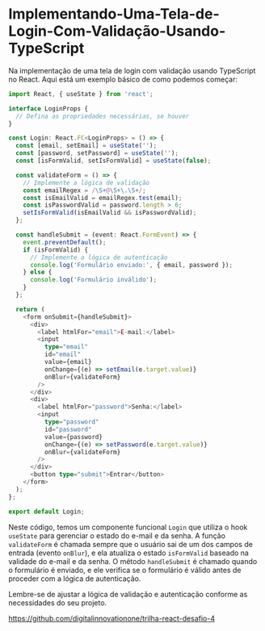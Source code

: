# Implementando-Uma-Tela-de-Login-Com-Validação-Usando-TypeScript

Na implementação de uma tela de login com validação usando TypeScript no React. Aqui está um exemplo básico de como podemos começar:

```typescript
import React, { useState } from 'react';

interface LoginProps {
  // Defina as propriedades necessárias, se houver
}

const Login: React.FC<LoginProps> = () => {
  const [email, setEmail] = useState('');
  const [password, setPassword] = useState('');
  const [isFormValid, setIsFormValid] = useState(false);

  const validateForm = () => {
    // Implemente a lógica de validação
    const emailRegex = /\S+@\S+\.\S+/;
    const isEmailValid = emailRegex.test(email);
    const isPasswordValid = password.length > 6;
    setIsFormValid(isEmailValid && isPasswordValid);
  };

  const handleSubmit = (event: React.FormEvent) => {
    event.preventDefault();
    if (isFormValid) {
      // Implemente a lógica de autenticação
      console.log('Formulário enviado:', { email, password });
    } else {
      console.log('Formulário inválido');
    }
  };

  return (
    <form onSubmit={handleSubmit}>
      <div>
        <label htmlFor="email">E-mail:</label>
        <input
          type="email"
          id="email"
          value={email}
          onChange={(e) => setEmail(e.target.value)}
          onBlur={validateForm}
        />
      </div>
      <div>
        <label htmlFor="password">Senha:</label>
        <input
          type="password"
          id="password"
          value={password}
          onChange={(e) => setPassword(e.target.value)}
          onBlur={validateForm}
        />
      </div>
      <button type="submit">Entrar</button>
    </form>
  );
};

export default Login;
```

Neste código, temos um componente funcional `Login` que utiliza o hook `useState` para gerenciar o estado do e-mail e da senha. A função `validateForm` é chamada sempre que o usuário sai de um dos campos de entrada (evento `onBlur`), e ela atualiza o estado `isFormValid` baseado na validade do e-mail e da senha. O método `handleSubmit` é chamado quando o formulário é enviado, e ele verifica se o formulário é válido antes de proceder com a lógica de autenticação.

Lembre-se de ajustar a lógica de validação e autenticação conforme as necessidades do seu projeto. 

https://github.com/digitalinnovationone/trilha-react-desafio-4
